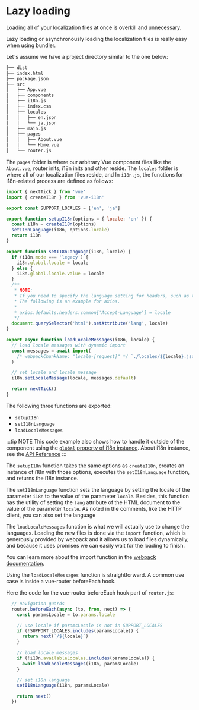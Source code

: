 # Lazy loading

Loading all of your localization files at once is overkill and unnecessary.

Lazy loading or asynchronously loading the localization files is really easy when using bundler.

Let´s assume we have a project directory similar to the one below:

```txt
├── dist
├── index.html
├── package.json
├── src
│   ├── App.vue
│   ├── components
│   ├── i18n.js
│   ├── index.css
│   ├── locales
│   │   ├── en.json
│   │   └── ja.json
│   ├── main.js
│   ├── pages
│   │   ├── About.vue
│   │   └── Home.vue
│   └── router.js
```

The `pages` folder is where our arbitrary Vue component files like the `About.vue`, router inits, i18n inits and other reside. The `locales` folder is where all of our localization files reside, and In `i18n.js`, the functions for i18n-related process are defined as follows:

```js
import { nextTick } from 'vue'
import { createI18n } from 'vue-i18n'

export const SUPPORT_LOCALES = ['en', 'ja']

export function setupI18n(options = { locale: 'en' }) {
  const i18n = createI18n(options)
  setI18nLanguage(i18n, options.locale)
  return i18n
}

export function setI18nLanguage(i18n, locale) {
  if (i18n.mode === 'legacy') {
    i18n.global.locale = locale
  } else {
    i18n.global.locale.value = locale
  }
  /**
   * NOTE:
   * If you need to specify the language setting for headers, such as the `fetch` API, set it here.
   * The following is an example for axios.
   *
   * axios.defaults.headers.common['Accept-Language'] = locale
   */
  document.querySelector('html').setAttribute('lang', locale)
}

export async function loadLocaleMessages(i18n, locale) {
  // load locale messages with dynamic import
  const messages = await import(
    /* webpackChunkName: "locale-[request]" */ `./locales/${locale}.json`
  )

  // set locale and locale message
  i18n.setLocaleMessage(locale, messages.default)

  return nextTick()
}
```

The following three functions are exported:

- `setupI18n`
- `setI18nLanguage`
- `loadLocaleMessages`

:::tip NOTE
This code example also shows how to handle it outside of the component using the [`global` property of i18n instance](../../api/general#global).
About i18n instance, see the [API Reference](../../api/general)
:::

The `setupI18n` function takes the same options as `createI18n`, creates an instance of i18n with those options, executes the `setI18nLanguage` function, and returns the i18n instance.

The `setI18nLanguage` function sets the language by setting the locale of the parameter `i18n` to the value of the parameter `locale`. Besides, this function has the utility of setting the `lang` attribute of the HTML document to the value of the parameter `locale`. As noted in the comments, like the HTTP client, you can also set the language

The `loadLocaleMessages` function is what we will actually use to change the languages. Loading the new files is done via the `import` function, which is generously provided by webpack and it allows us to load files dynamically, and because it uses promises we can easily wait for the loading to finish.

You can learn more about the import function in the [webpack documentation](https://webpack.js.org/guides/code-splitting/#dynamic-imports).

Using the `loadLocaleMessages` function is straightforward. A common use case is inside a vue-router beforeEach hook.

Here the code for the vue-router beforeEach hook part of `router.js`:

```js
  // navigation guards
  router.beforeEach(async (to, from, next) => {
    const paramsLocale = to.params.locale

    // use locale if paramsLocale is not in SUPPORT_LOCALES
    if (!SUPPORT_LOCALES.includes(paramsLocale)) {
      return next(`/${locale}`)
    }

    // load locale messages
    if (!i18n.availableLocales.includes(paramsLocale)) {
      await loadLocaleMessages(i18n, paramsLocale)
    }

    // set i18n language
    setI18nLanguage(i18n, paramsLocale)

    return next()
  })
```
